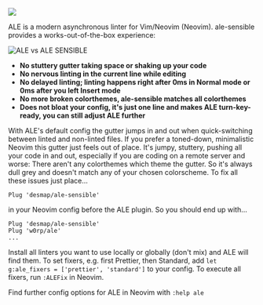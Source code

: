![](https://user-images.githubusercontent.com/43666255/50647950-37e9b280-0f7a-11e9-90b6-f1baa3b0128e.png)

ALE is a modern asynchronous linter for Vim/Neovim (Neovim). ale-sensible provides a works-out-of-the-box experience:

![ALE vs ALE SENSIBLE](https://user-images.githubusercontent.com/43666255/50647394-bba29f80-0f78-11e9-83be-1cd33c75ca32.png)

- **No stuttery gutter taking space or shaking up your code**
- **No nervous linting in the current line while editing**
- **No delayed linting; linting happens right after 0ms in Normal mode or 0ms after you left Insert mode** 
- **No more broken colorthemes, ale-sensible matches all colorthemes**
- **Does not bloat your config, it's just one line and makes ALE turn-key-ready, you can still adjust ALE further**

With ALE's default config the gutter jumps in and out when quick-switching between linted and non-linted files. If you prefer a toned-down, minimalistic Neovim this gutter just feels out of place. It's jumpy, stuttery, pushing all your code in and out, especially if you are coding on a remote server and worse: There aren't any colorthemes which theme the gutter. So it's always dull grey and doesn't match any of your chosen colorscheme. To fix all these issues just place...

```
Plug 'desmap/ale-sensible'
```
in your Neovim config before the ALE plugin. So you should end up with...
```
Plug 'desmap/ale-sensible'
Plug 'w0rp/ale'
...
```
Install all linters you want to use locally or globally (don't mix) and ALE will find them. To set fixers, e.g. first Prettier, then Standard, add `let g:ale_fixers = ['prettier', 'standard']` to your config. To execute all fixers, run `:ALEFix` in Neovim.

Find further config options for ALE in Neovim with `:help ale`
